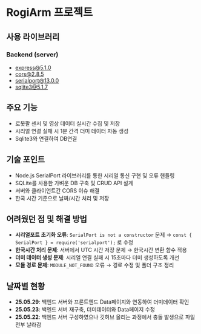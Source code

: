 # RogiArm 프로젝트

## 사용 라이브러리
### Backend (server)
- express@5.1.0
- cors@2.8.5
- serialport@13.0.0
- sqlite3@5.1.7

## 주요 기능
- 로봇팔 센서 및 영상 데이터 실시간 수집 및 저장
- 시리얼 연결 실패 시 1분 간격 더미 데이터 자동 생성
- Sqlite3와 연결하여 DB연결

## 기술 포인트  
- Node.js SerialPort 라이브러리를 통한 시리얼 통신 구현 및 오류 핸들링  
- SQLite를 사용한 가벼운 DB 구축 및 CRUD API 설계
- 서버와 클라이언트간 CORS 이슈 해결
- 한국 시간 기준으로 날짜/시간 처리 및 저장

## 어려웠던 점 및 해결 방법  
- **시리얼포트 초기화 오류**: `SerialPort is not a constructor` 문제 → `const { SerialPort } = require('serialport');` 로 수정
- **한국시간 처리 문제**: 서버에서 UTC 시간 저장 문제 → 한국시간 변환 함수 적용
- **더미 데이터 생성 문제**: 시리얼 연결 실패 시 15초마다 더미 생성하도록 개선
- **모듈 경로 문제**: `MODULE_NOT_FOUND` 오류 → 경로 수정 및 폴더 구조 정리

## 날짜별 현황
- **25.05.29**: 백엔드 서버와 프론트엔드 Data페이지와 연동하여 더미데이터 확인
- **25.05.23**: 백엔드 서버 재구축, 더미데이터와 Data페이지 수정
- **25.05.22**: 백엔드 서버 구성하였으나 깃허브 올리는 과정에서 충돌 발생으로 파일 전부 날라감